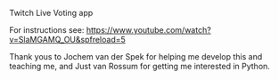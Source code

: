 Twitch Live Voting app

For instructions see:
https://www.youtube.com/watch?v=SlaMGAMQ_OU&spfreload=5

Thank yous to Jochem van der Spek for helping me develop this and teaching me, and Just van Rossum for getting me interested in Python.